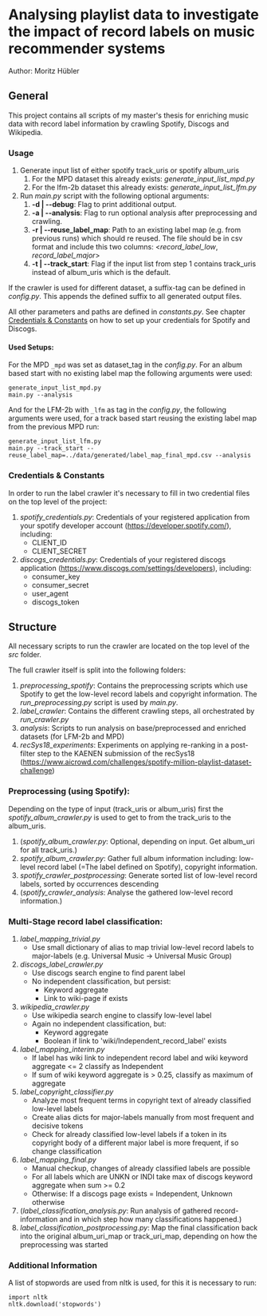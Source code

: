 # Analysing playlist data to investigate the impact of record labels on music recommender systems

Author: Moritz Hübler


## General

This project contains all scripts of my master's thesis for enriching music data with record label information by
crawling Spotify, Discogs and Wikipedia. 

### Usage

1. Generate input list of either spotify track_uris or spotify album_uris
   1. For the MPD dataset this already exists: _generate_input_list_mpd.py_
   2. For the lfm-2b dataset this already exists: _generate_input_list_lfm.py_
2. Run _main.py_ script with the following optional arguments:
   1. __-d | --debug__: Flag to print additional output.
   2. __-a | --analysis__: Flag to run optional analysis after preprocessing and crawling.
   3. __-r | --reuse_label_map__: Path to an existing label map (e.g. from previous runs) which should re reused.
      The file should be in csv format and include this two columns: <_record_label_low_, _record_label_major_>
   4. __-t | --track_start__: Flag if the input list from step 1 contains track_uris instead of album_uris which is the default. 
   
If the crawler is used for different dataset, a suffix-tag can be defined in _config.py_. This appends the defined
suffix to all generated output files.

All other parameters and paths are defined in _constants.py_. See chapter [Credentials & Constants](#chaptercred) on how to set up your credentials
for Spotify and Discogs.

#### Used Setups:

For the MPD `_mpd` was set as dataset_tag in the _config.py_.
For an album based start with no existing label map the following arguments were used:
```
generate_input_list_mpd.py
main.py --analysis
```
And for the LFM-2b with `_lfm` as tag in the _config.py_, the following arguments were used,
for a track based start reusing the existing label map from the previous MPD run:
```
generate_input_list_lfm.py
main.py --track_start --reuse_label_map=../data/generated/label_map_final_mpd.csv --analysis
```

### <a id="chaptercred"></a>Credentials & Constants

In order to run the label crawler it's necessary to fill in two credential files on the top level 
of the project: 
1. _spotify_credentials.py_: Credentials of your registered application from your spotify developer account (https://developer.spotify.com/), including:
   * CLIENT_ID
   * CLIENT_SECRET
2. _discogs_credentials.py_: Credentials of your registered discogs application (https://www.discogs.com/settings/developers), including:    
   * consumer_key
   * consumer_secret
   * user_agent
   * discogs_token
   
## Structure

All necessary scripts to run the crawler are located on the top level of the _src_ folder.

The full crawler itself is split into the following folders:
1. _preprocessing_spotify_: Contains the preprocessing scripts which use Spotify to get 
the low-level record labels and copyright information. The _run_preprocessing.py_ script is used by _main.py_.
2. _label_crawler_: Contains the different crawling steps, all orchestrated by _run_crawler.py_
3. _analysis_: Scripts to run analysis on base/preprocessed and enriched datasets (for LFM-2b and MPD)
4. _recSys18_experiments_: Experiments on applying re-ranking in a post-filter step to the KAENEN submission of the recSys18 (https://www.aicrowd.com/challenges/spotify-million-playlist-dataset-challenge)

### Preprocessing (using Spotify):

Depending on the type of input (track_uris or album_uris) first the _spotify_album_crawler.py_ is used to get to from 
the track_uris to the album_uris. 


1. (_spotify_album_crawler.py_: Optional, depending on input. Get album_uri for all track_uris.)
2. _spotify_album_crawler.py_: Gather full album information including: low-level record label (=The label defined on
   Spotify), copyright information.
3. _spotify_crawler_postprocessing_: Generate sorted list of low-level record labels, sorted by occurrences descending
4. (_spotify_crawler_analysis_: Analyse the gathered low-level record information.) 

### Multi-Stage record label classification:

1. _label_mapping_trivial.py_
   * Use small dictionary of alias to map trivial low-level record labels to major-labels (e.g. Universal Music -> Universal Music Group)
2. _discogs_label_crawler.py_
   * Use discogs search engine to find parent label
   * No independent classification, but persist:
     * Keyword aggregate
     * Link to wiki-page if exists
3. _wikipedia_crawler.py_
   * Use wikipedia search engine to classify low-level label
   * Again no independent classification, but:
     * Keyword aggregate
     * Boolean if link to 'wiki/Independent_record_label' exists
4. _label_mapping_interim.py_
   * If label has wiki link to independent record label and wiki keyword aggregate <= 2 classify as Independent
   * If sum of wiki keyword aggregate is > 0.25, classify as maximum of aggregate
5. _label_copyright_classifier.py_
   * Analyze most frequent terms in copyright text of already classified low-level labels
   * Create alias dicts for major-labels manually from most frequent and decisive tokens
   * Check for already classified low-level labels if a token in its copyright body of a different major label is more frequent, if so change classification
6. _label_mapping_final.py_
   * Manual checkup, changes of already classified labels are possible
   * For all labels which are UNKN or INDI take max of discogs keyword aggregate when sum >= 0.2
   * Otherwise: If a discogs page exists = Independent, Unknown otherwise
7. (_label_classification_analysis.py_: Run analysis of gathered record-information and in which step 
   how many classifications happened.)
8. _label_classification_postprocessing.py_: Map the final classification back into the original album_uri_map or track_uri_map, depending on how the preprocessing was started

### Additional Information

A list of stopwords are used from nltk is used, for this it is necessary to run:
```
import nltk
nltk.download('stopwords')
```



